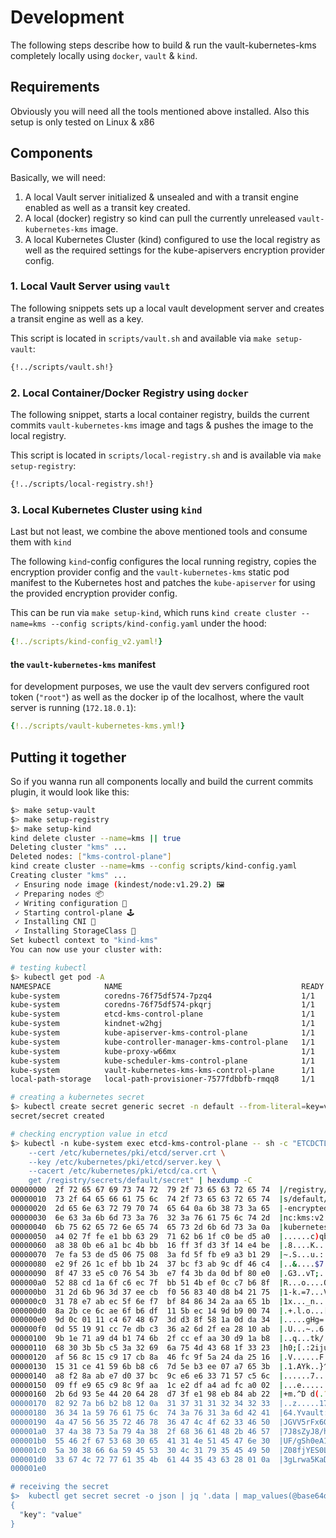 # Development

The following steps describe how to build & run the vault-kubernetes-kms completely locally using `docker`, `vault` & `kind`.

## Requirements
Obviously you will need all the tools mentioned above installed. Also this setup is only tested on Linux & x86

## Components
Basically, we will need:

1. A local Vault server initialized & unsealed and with a transit engine enabled as well as a transit key created.
2. A local (docker) registry so kind can pull the currently unreleased `vault-kubernetes-kms` image.
3. A local Kubernetes Cluster (kind) configured to use the local registry as well as the required settings for the kube-apiservers encryption provider config.

### 1. Local Vault Server using `vault`
The following snippets sets up a local vault development server and creates a transit engine as well as a key.

This script is located in `scripts/vault.sh` and available via `make setup-vault`:

```bash
{!../scripts/vault.sh!}
```


### 2. Local Container/Docker Registry using `docker`
The following snippet, starts a local container registry, builds the current commits `vault-kubernetes-kms` image and tags & pushes the image to the local registry.

This script is located in `scripts/local-registry.sh` and is available via `make setup-registry`:

```bash
{!../scripts/local-registry.sh!}
```

### 3. Local Kubernetes Cluster using `kind`
Last but not least, we combine the above mentioned tools and consume them with `kind`

The following `kind`-config configures the local running registry, copies the encryption provider config and the `vault-kubernetes-kms` static pod manifest to the Kubernetes host and patches the `kube-apiserver` for using the provided encryption provider config.

This can be run via `make setup-kind`, which runs `kind create cluster --name=kms --config scripts/kind-config.yaml` under the hood:

```yaml
{!../scripts/kind-config_v2.yaml!}
```

#### the `vault-kubernetes-kms` manifest
for development purposes, we use the vault dev servers configured root token (`"root"`) as well as the docker ip of the localhost, where the vault server is running (`172.18.0.1`):

```yaml
{!../scripts/vault-kubernetes-kms.yml!}
```

## Putting it together
So if you wanna run all components locally and build the current commits plugin, it would look like this:

```bash
$> make setup-vault
$> make setup-registry
$> make setup-kind
kind delete cluster --name=kms || true
Deleting cluster "kms" ...
Deleted nodes: ["kms-control-plane"]
kind create cluster --name=kms --config scripts/kind-config.yaml
Creating cluster "kms" ...
 ✓ Ensuring node image (kindest/node:v1.29.2) 🖼
 ✓ Preparing nodes 📦
 ✓ Writing configuration 📜
 ✓ Starting control-plane 🕹️
 ✓ Installing CNI 🔌
 ✓ Installing StorageClass 💾
Set kubectl context to "kind-kms"
You can now use your cluster with:

# testing kubectl
$> kubectl get pod -A
NAMESPACE            NAME                                        READY   STATUS    RESTARTS   AGE
kube-system          coredns-76f75df574-7pzq4                    1/1     Running   0          17m
kube-system          coredns-76f75df574-pkqrj                    1/1     Running   0          17m
kube-system          etcd-kms-control-plane                      1/1     Running   0          17m
kube-system          kindnet-w2hgj                               1/1     Running   0          17m
kube-system          kube-apiserver-kms-control-plane            1/1     Running   0          17m
kube-system          kube-controller-manager-kms-control-plane   1/1     Running   0          17m
kube-system          kube-proxy-w66mx                            1/1     Running   0          17m
kube-system          kube-scheduler-kms-control-plane            1/1     Running   0          17m
kube-system          vault-kubernetes-kms-kms-control-plane      1/1     Running   0          17m
local-path-storage   local-path-provisioner-7577fdbbfb-rmqq8     1/1     Running   0          17m

# creating a kubernetes secret
$> kubectl create secret generic secret -n default --from-literal=key=value
secret/secret created

# checking encryption value in etcd
$> kubectl -n kube-system exec etcd-kms-control-plane -- sh -c "ETCDCTL_API=3 etcdctl --endpoints=https://127.0.0.1:2379 \
    --cert /etc/kubernetes/pki/etcd/server.crt \
    --key /etc/kubernetes/pki/etcd/server.key \
    --cacert /etc/kubernetes/pki/etcd/ca.crt \
    get /registry/secrets/default/secret" | hexdump -C
00000000  2f 72 65 67 69 73 74 72  79 2f 73 65 63 72 65 74  |/registry/secret|
00000010  73 2f 64 65 66 61 75 6c  74 2f 73 65 63 72 65 74  |s/default/secret|
00000020  2d 65 6e 63 72 79 70 74  65 64 0a 6b 38 73 3a 65  |-encrypted.k8s:e|
00000030  6e 63 3a 6b 6d 73 3a 76  32 3a 76 61 75 6c 74 2d  |nc:kms:v2:vault-|
00000040  6b 75 62 65 72 6e 65 74  65 73 2d 6b 6d 73 3a 0a  |kubernetes-kms:.|
00000050  a4 02 7f fe e1 bb 63 29  71 62 b6 1f c0 be d5 a0  |......c)qb......|
00000060  a8 38 0b e6 a1 bc 4b bb  16 ff 3f d3 3f 14 e4 be  |.8....K...?.?...|
00000070  7e fa 53 de d5 06 75 08  3a fd 5f fb e9 a3 b1 29  |~.S...u.:._....)|
00000080  e2 9f 26 1c ef bb 1b 24  37 bc f3 ab 9c df 46 c4  |..&....$7.....F.|
00000090  8f 47 33 e5 c0 76 54 3b  e7 f4 3b da 0d bf 80 e0  |.G3..vT;..;.....|
000000a0  52 88 cd 1a 6f c6 ec 7f  bb 51 4b ef 0c c7 b6 8f  |R...o....QK.....|
000000b0  31 2d 6b 96 3d 37 ee cb  f0 56 83 40 d8 b4 21 75  |1-k.=7...V.@..!u|
000000c0  31 78 e7 ab ec 5f 6e f7  bf 84 86 34 2a aa 65 1b  |1x..._n....4*.e.|
000000d0  8a 2b ce 6c ae 6f b6 df  11 5b ec 14 9d b9 00 74  |.+.l.o...[.....t|
000000e0  9d 0c 01 11 c4 67 48 67  3d d3 8f 58 1a 0d da 34  |.....gHg=..X...4|
000000f0  0d 55 19 91 cc 7e db c3  36 a2 6d 2f ea 28 10 ab  |.U...~..6.m/.(..|
00000100  9b 1e 71 a9 d4 b1 74 6b  2f cc ef aa 30 d9 1a b8  |..q...tk/...0...|
00000110  68 30 3b 5b c5 3a 32 69  6a 75 4d 43 68 1f 33 23  |h0;[.:2ijuMCh.3#|
00000120  af 56 8c 15 c9 17 cb 8a  46 fc 9f 5a 24 da 25 16  |.V......F..Z$.%.|
00000130  15 31 ce 41 59 6b b8 c6  7d 5e b3 ee 07 a7 65 3b  |.1.AYk..}^....e;|
00000140  a8 f2 8a ab e7 d0 37 bc  9c e6 e6 33 71 57 c5 6c  |......7....3qW.l|
00000150  09 ff e9 65 c9 8c 9f aa  1c e2 df a4 ad fc a0 02  |...e............|
00000160  2b 6d 93 5e 44 20 64 28  d7 3f e1 98 eb 84 ab 22  |+m.^D d(.?....."|
00000170  82 92 7a b6 b2 b8 12 0a  31 37 31 31 32 34 32 33  |..z.....17112423|
00000180  36 34 1a 59 76 61 75 6c  74 3a 76 31 3a 6d 42 41  |64.Yvault:v1:mBA|
00000190  4a 47 56 56 35 72 46 78  36 47 4c 4f 62 33 46 50  |JGVV5rFx6GLOb3FP|
000001a0  37 4a 38 73 5a 79 4a 38  2f 68 36 61 48 2b 46 57  |7J8sZyJ8/h6aH+FW|
000001b0  55 46 2f 67 53 68 30 65  41 31 4e 51 45 47 6e 30  |UF/gSh0eA1NQEGn0|
000001c0  5a 30 38 66 6a 59 45 53  30 4c 31 79 35 45 49 50  |Z08fjYES0L1y5EIP|
000001d0  33 67 4c 72 77 61 35 4b  61 44 35 43 63 28 01 0a  |3gLrwa5KaD5Cc(..|
000001e0

# receiving the secret
$>  kubectl get secret secret -o json | jq '.data | map_values(@base64d)'
{
  "key": "value"
}
```
